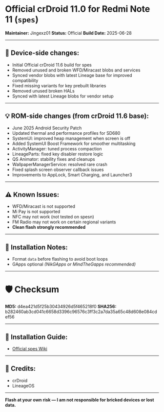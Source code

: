 # Official crDroid 11.0 for Redmi Note 11 (`spes`)

**Maintainer:** Jingexz01
**Status:** Official
**Build Date:** 2025-06-28

---

## 📱 Device-side changes:

* Initial Official crDroid 11.6 build for spes
* Removed unused and broken WFD/Miracast blobs and services
* Synced vendor blobs with latest Lineage base for improved compatibility
* Fixed missing variants for key prebuilt libraries
* Removed unused broken HALs
* Synced with latest Lineage blobs for vendor setup

---

## 💡 ROM-side changes (from crDroid 11.6 base):

* June 2025 Android Security Patch
* Updated thermal and performance profiles for SD680
* SystemUI: improved heap management when screen is off
* Added SystemUI Boost Framework for smoother multitasking
* ActivityManager: tuned process compaction
* LineageParts: fixed key disabler restore logic
* QS Animator: stability fixes and cleanups
* WallpaperManagerService: resolved rare crash
* Fixed splash screen observer callback issues
* Improvements to AppLock, Smart Charging, and Launcher3

---

## ⚠️ Known Issues:

* WFD/Miracast is not supported
* Mi Pay is not supported
* NFC may not work (not tested on spesn)
* FM Radio may not work on certain regional variants
* **Clean flash strongly recommended**

---

## 🔧 Installation Notes:

* Format `data` before flashing to avoid boot loops
* GApps optional *(NikGApps or MindTheGapps recommended)*

---

# 🛡 Checksum
**MD5:** d4ea421d5f25b30434926d5f465218f0
**SHA256:** b282460ab3cd041c6658d3396c96576c3ff3c2a7da35a65c48d608e084cdef56 

---

## 📲 Installation Guide:

* [Official spes Wiki](https://github.com/Jingexz01/Unoffical_Redmi_Note_11_crDroid/wiki)

---

## 👤 Credits:

* crDroid
* LineageOS

---

**Flash at your own risk — I am not responsible for bricked devices or lost data.**
